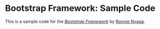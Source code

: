 # Bootstrap Framework: Sample Code

This is a sample code for the
[*Bootstrap Framework*](http://getbootstrap.com)
by [Ronnie Nyaga](mailto://rnyaga@cytonn.com).
